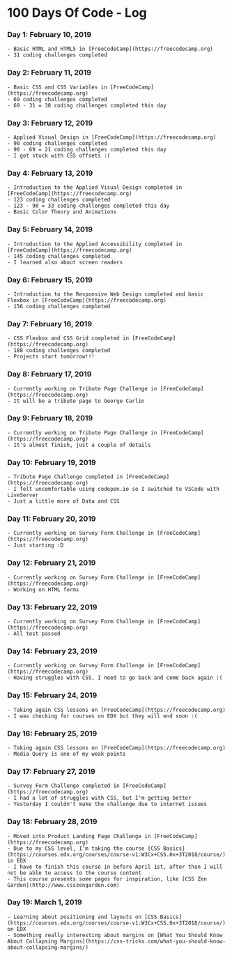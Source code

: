 # 100 Days Of Code - Log

### Day 1: February 10, 2019
	
	- Basic HTML and HTML5 in [FreeCodeCamp](https://freecodecamp.org)
	- 31 coding challenges completed

### Day 2: February 11, 2019
	
	- Basic CSS and CSS Variables in [FreeCodeCamp](https://freecodecamp.org)
	- 69 coding challenges completed
	- 69 - 31 = 38 coding challenges completed this day

### Day 3: February 12, 2019
	
	- Applied Visual Design in [FreeCodeCamp](https://freecodecamp.org)
	- 90 coding challenges completed
	- 90 - 69 = 21 coding challenges completed this day
	- I got stuck with CSS offsets :(

### Day 4: February 13, 2019
	
	- Introduction to the Applied Visual Design completed in [FreeCodeCamp](https://freecodecamp.org)
	- 123 coding challenges completed
	- 123 - 90 = 33 coding challenges completed this day
	- Basic Color Theory and Animations 

### Day 5: February 14, 2019
	
	- Introduction to the Applied Accessibility completed in [FreeCodeCamp](https://freecodecamp.org)
	- 145 coding challenges completed
	- I learned also about screen readers

### Day 6: February 15, 2019
	
	- Introduction to the Responsive Web Design completed and basic Flexbox in [FreeCodeCamp](https://freecodecamp.org)
	- 156 coding challenges completed

### Day 7: February 16, 2019
	
	- CSS Flexbox and CSS Grid completed in [FreeCodeCamp](https://freecodecamp.org)
	- 188 coding challenges completed
	- Projects start tomorrow!!!

### Day 8: February 17, 2019
	
	- Currently working on Tribute Page Challenge in [FreeCodeCamp](https://freecodecamp.org)
	- It will be a tribute page to George Carlin

### Day 9: February 18, 2019
	
	- Currently working on Tribute Page Challenge in [FreeCodeCamp](https://freecodecamp.org)
	- It's almost finish, just a couple of details

### Day 10: February 19, 2019
	
	- Tribute Page Challenge completed in [FreeCodeCamp](https://freecodecamp.org)
	- I felt uncomfortable using codepen.io so I switched to VSCode with LiveServer
	- Just a little more of Data and CSS

### Day 11: February 20, 2019
	
	- Currently working on Survey Form Challenge in [FreeCodeCamp](https://freecodecamp.org)
	- Just starting :D

### Day 12: February 21, 2019
	
	- Currently working on Survey Form Challenge in [FreeCodeCamp](https://freecodecamp.org)
	- Working on HTML forms 

### Day 13: February 22, 2019
	
	- Currently working on Survey Form Challenge in [FreeCodeCamp](https://freecodecamp.org)
	- All test passed

### Day 14: February 23, 2019
	
	- Currently working on Survey Form Challenge in [FreeCodeCamp](https://freecodecamp.org)
	- Having struggles with CSS, I need to go back and come back again :(

### Day 15: February 24, 2019
	
	- Taking again CSS lessons on [FreeCodeCamp](https://freecodecamp.org)
	- I was checking for courses on EDX but they will end soon :(

### Day 16: February 25, 2019
	
	- Taking again CSS lessons on [FreeCodeCamp](https://freecodecamp.org)
	- Media Query is one of my weak points

### Day 17: February 27, 2019
	
	- Survey Form Challenge completed in [FreeCodeCamp](https://freecodecamp.org)
	- I had a lot of struggles with CSS, but I'm getting better
	- Yesterday I couldn't make the challenge due to internet issues

### Day 18: February 28, 2019
	
	- Moved into Product Landing Page Challenge in [FreeCodeCamp](https://freecodecamp.org)
	- Due to my CSS level, I'm taking the course [CSS Basics](https://courses.edx.org/courses/course-v1:W3Cx+CSS.0x+3T2018/course/) in EDX
	- I have to finish this course in before April 1st, after than I will not be able to access to the course content
	- This course presents some pages for inspiration, like [CSS Zen Garden](http://www.csszengarden.com)

### Day 19: March 1, 2019
	
	- Learning about positioning and layouts on [CSS Basics](https://courses.edx.org/courses/course-v1:W3Cx+CSS.0x+3T2018/course/) on EDX
	- Something really interesting about margins on [What You Should Know About Collapsing Margins](https://css-tricks.com/what-you-should-know-about-collapsing-margins/)